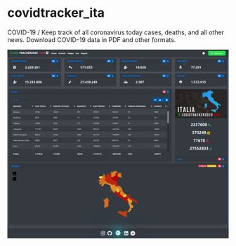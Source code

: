 # covidtracker_ita
COVID-19 / Keep track of all coronavirus today cases, deaths, and all other news. Download COVID-19 data in PDF and other formats.




![HomePage](https://raw.githubusercontent.com/Pixovers/covidtracker_ita/main/images/Home%20Covid%20Tracker%202020.png)
